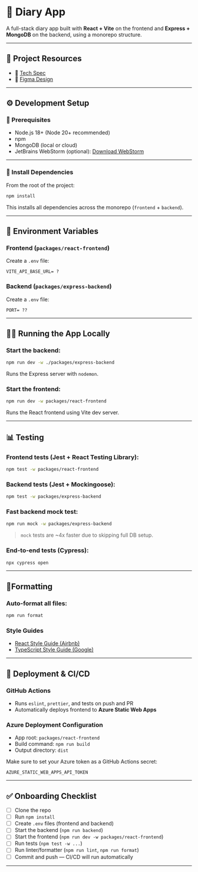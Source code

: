 # 📝 Diary App

A full-stack diary app built with **React + Vite** on the frontend and **Express + MongoDB** on the backend, using a
monorepo structure.

---

## 📜 Project Resources

* 📄 [Tech Spec](https://docs.google.com/document/d/1FO5PcL_R236KUmY901Lc4h92SAoSIxJIAkwF5WplnZo/edit?usp=sharing)
* 🎨 [Figma Design](https://www.figma.com/design/N8Q00w6TLsnGxO5LXaWV52/diaryPrototype?node-id=2-3&t=cDieDvGjqWhkkp8W-1)

---

## ⚙️ Development Setup

### 🧹 Prerequisites

* Node.js 18+ (Node 20+ recommended)
* npm
* MongoDB (local or cloud)
* JetBrains WebStorm (optional): [Download WebStorm](https://www.jetbrains.com/webstorm/download/#section=mac)

---

### 📆 Install Dependencies

From the root of the project:

```bash
npm install
```

This installs all dependencies across the monorepo (`frontend` + `backend`).

---

## 🔐 Environment Variables

### Frontend (`packages/react-frontend`)

Create a `.env` file:

```env
VITE_API_BASE_URL= ?
```

### Backend (`packages/express-backend`)

Create a `.env` file:

```env
PORT= ??
```

---

## 🧑‍💼 Running the App Locally

### Start the backend:

```bash
npm run dev -w ./packages/express-backend
```

Runs the Express server with `nodemon`.

### Start the frontend:

```bash
npm run dev -w packages/react-frontend
```

Runs the React frontend using Vite dev server.

---

## 📊 Testing

### Frontend tests (Jest + React Testing Library):

```bash
npm test -w packages/react-frontend
```

### Backend tests (Jest + Mockingoose):

```bash
npm test -w packages/express-backend
```

### Fast backend mock test:

```bash
npm run mock -w packages/express-backend
```

> `mock` tests are \~4x faster due to skipping full DB setup.

### End-to-end tests (Cypress):

```bash
npx cypress open
```

---

## 🧹Formatting

### Auto-format all files:

```bash
npm run format
```

### Style Guides

* [React Style Guide (Airbnb)](https://airbnb.io/javascript/react/)
* [TypeScript Style Guide (Google)](https://google.github.io/styleguide/tsguide.html)

---

## 🚀 Deployment & CI/CD

### GitHub Actions

* Runs `eslint`, `prettier`, and tests on push and PR
* Automatically deploys frontend to **Azure Static Web Apps**

### Azure Deployment Configuration

* App root: `packages/react-frontend`
* Build command: `npm run build`
* Output directory: `dist`

Make sure to set your Azure token as a GitHub Actions secret:

```env
AZURE_STATIC_WEB_APPS_API_TOKEN
```

---

## ✅ Onboarding Checklist

* [ ] Clone the repo
* [ ] Run `npm install`
* [ ] Create `.env` files (frontend and backend)
* [ ] Start the backend (`npm run backend`)
* [ ] Start the frontend (`npm run dev -w packages/react-frontend`)
* [ ] Run tests (`npm test -w ...`)
* [ ] Run linter/formatter (`npm run lint`, `npm run format`)
* [ ] Commit and push — CI/CD will run automatically

---

```
```
